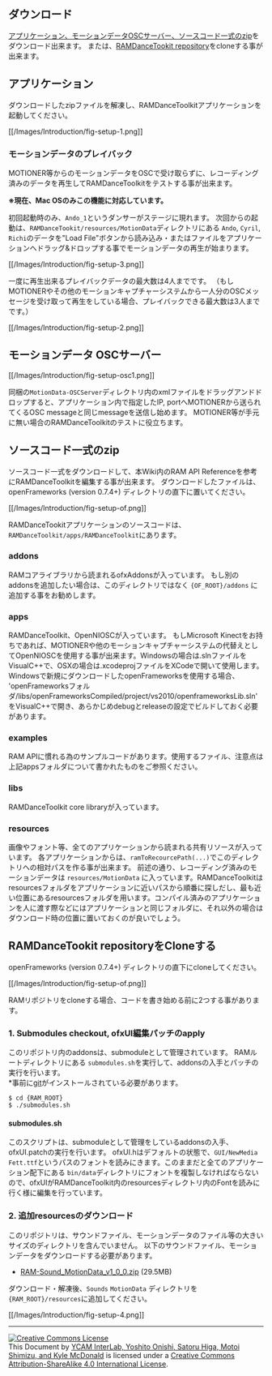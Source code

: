 ## ダウンロード

[アプリケーション、モーションデータOSCサーバー、ソースコード一式のzip](Overview#downloads)をダウンロード出来ます。
または、[RAMDanceTookit repository](https://github.com/YCAMInterlab/RAMDanceToolkit)をcloneする事が出来ます。

## アプリケーション

ダウンロードしたzipファイルを解凍し、RAMDanceToolkitアプリケーションを起動してください。

[[/Images/Introduction/fig-setup-1.png]]

### モーションデータのプレイバック
MOTIONER等からのモーションデータをOSCで受け取らずに、レコーディング済みのデータを再生してRAMDanceToolkitをテストする事が出来ます。

**※現在、Mac OSのみこの機能に対応しています。**

初回起動時のみ、`Ando_1`というダンサーがステージに現れます。
次回からの起動は、`RAMDanceTookit/resources/MotionData`ディレクトリにある `Ando`, `Cyril`, `Richi`のデータを"Load File"ボタンから読み込み・またはファイルをアプリケーションへドラッグ&ドロップする事でモーションデータの再生が始まります。

[[/Images/Introduction/fig-setup-3.png]]

一度に再生出来るプレイバックデータの最大数は4人までです。
（もしMOTIONERやその他のモーションキャプチャーシステムから一人分のOSCメッセージを受け取って再生をしている場合、プレイバックできる最大数は3人までです。）

[[/Images/Introduction/fig-setup-2.png]]


## モーションデータ OSCサーバー

[[/Images/Introduction/fig-setup-osc1.png]]

同梱の`MotionData-OSCServer`ディレクトリ内のxmlファイルをドラッグアンドドロップすると、アプリケーション内で指定したIP, portへMOTIONERから送られてくるOSC messageと同じmessageを送信し始めます。
MOTIONER等が手元に無い場合のRAMDanceToolkitのテストに役立ちます。


## ソースコード一式のzip

ソースコード一式をダウンロードして、本Wiki内のRAM API Referenceを参考にRAMDanceToolkitを編集する事が出来ます。
ダウンロードしたファイルは、openFrameworks (version 0.7.4+) ディレクトリの直下に置いてください。

[[/Images/Introduction/fig-setup-of.png]]


RAMDanceTookitアプリケーションのソースコードは、`RAMDanceToolkit/apps/RAMDanceToolkit`にあります。


### addons 

RAMコアライブラリから読まれるofxAddonsが入っています。
もし別のaddonsを追加したい場合は、このディレクトリではなく `{OF_ROOT}/addons` に追加する事をお勧めします。

### apps

RAMDanceToolkit、OpenNIOSCが入っています。
もしMicrosoft Kinectをお持ちであれば、MOTIONERや他のモーションキャプチャーシステムの代替えとしてOpenNIOSCを使用する事が出来ます。Windowsの場合は.slnファイルをVisualC++で、OSXの場合は.xcodeprojファイルをXCodeで開いて使用します。Windowsで新規にダウンロードしたopenFrameworksを使用する場合、<br />
'openFrameworksフォルダ/libs/openFrameworksCompiled/project/vs2010/openframeworksLib.sln' <br />
をVisualC++で開き、あらかじめdebugとreleaseの設定でビルドしておく必要があります。

### examples

RAM APIに慣れる為のサンプルコードがあります。使用するファイル、注意点は上記appsフォルダについて書かれたものをご参照ください。

### libs

RAMDanceToolkit core libraryが入っています。

### resources

画像やフォント等、全てのアプリケーションから読まれる共有リソースが入っています。 各アプリケーションからは、`ramToRecourcePath(...)`でこのディレクトリへの相対パスを作る事が出来ます。
前述の通り、レコーディング済みのモーションデータは `resources/MotionData` に入っています。RAMDanceToolkitはresourcesフォルダをアプリケーションに近いパスから順番に探しだし、最も近い位置にあるresourcesフォルダを用います。コンパイル済みのアプリケーションを人に渡す際などにはアプリケーションと同じフォルダに、それ以外の場合はダウンロード時の位置に置いておくのが良いでしょう。


## RAMDanceTookit repositoryをCloneする

openFrameworks (version 0.7.4+) ディレクトリの直下にcloneしてください。

[[/Images/Introduction/fig-setup-of.png]]

RAMリポジトリをcloneする場合、コードを書き始める前に2つする事があります。

### 1. Submodules checkout, ofxUI編集パッチのapply

このリポジトリ内のaddonsは、submoduleとして管理されています。
RAMルートディレクトリにある `submodules.sh`を実行して、addonsの入手とパッチの実行を行います。  
*事前に[git](http://git-scm.com/downloads)がインストールされている必要があります。

	$ cd {RAM_ROOT}
	$ ./submodules.sh

#### submodules.sh

このスクリプトは、submoduleとして管理をしているaddonsの入手、ofxUI.patchの実行を行います。
ofxUI.hはデフォルトの状態で、`GUI/NewMedia Fett.ttf`というパスのフォントを読みにきます。このままだと全てのアプリケーション配下にある `bin/data`ディレクトリにフォントを複製しなければならないので、ofxUIがRAMDanceToolkit内のresourcesディレクトリ内のFontを読みに行く様に編集を行っています。


### 2. 追加resourcesのダウンロード

このリポジトリは、サウンドファイル、モーションデータのファイル等の大きいサイズのディレクトリを含んでいません。
以下のサウンドファイル、モーションデータをダウンロードする必要があります。

- [RAM-Sound_MotionData_v1_0_0.zip](https://github.com/YCAMInterlab/RAMDanceToolkit/releases/download/v1.0.0/RAM-Sound_MotionData_v1_0_0.zip) (29.5MB)

ダウンロード・解凍後、`Sounds` `MotionData` ディレクトリを `{RAM_ROOT}/resources`に追加してください。

[[/Images/Introduction/fig-setup-4.png]]

<hr>
<a rel="license" href="http://creativecommons.org/licenses/by-sa/4.0/"><img alt="Creative Commons License" style="border-width:0" src="http://i.creativecommons.org/l/by-sa/4.0/80x15.png" /></a><br /><span xmlns:dct="http://purl.org/dc/terms/" property="dct:title">This Document</span> by <a xmlns:cc="http://creativecommons.org/ns#" href="http://interlab.ycam.jp/projects/ram" property="cc:attributionName" rel="cc:attributionURL">YCAM InterLab, Yoshito Onishi, Satoru Higa, Motoi Shimizu, and Kyle McDonald</a> is licensed under a <a rel="license" href="http://creativecommons.org/licenses/by-sa/4.0/">Creative Commons Attribution-ShareAlike 4.0 International License</a>.
